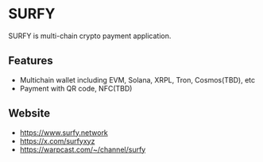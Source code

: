 # SURFY

SURFY is multi-chain crypto payment application.

## Features
* Multichain wallet including EVM, Solana, XRPL, Tron, Cosmos(TBD), etc
* Payment with QR code, NFC(TBD)

## Website
* https://www.surfy.network
* https://x.com/surfyxyz
* https://warpcast.com/~/channel/surfy